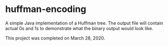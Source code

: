 # huffman-encoding
A simple Java implementation of a Huffman tree. The output file will contain actual 0s and 1s to demonstrate what the binary output would look like.

This project was completed on March 28, 2020.
